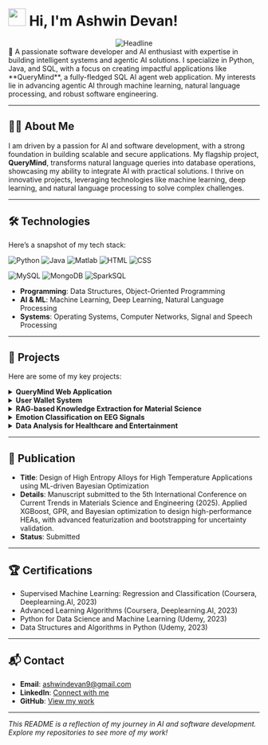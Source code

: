 # <h1 align="left"> <img src="https://media.giphy.com/media/hvRJCLFzcasrR4ia7z/giphy.gif" width="35"> Hi, I'm Ashwin Devan!</h1>

<!----Tag line------>
<div align="center">
    <img src="https://readme-typing-svg.demolab.com?font=Fira+Code&size=32&pause=1000&color=6FDA44&center=true&vCenter=true&width=600&height=50&lines=Software+Developer;Building+LLM-based+Systems;Computer+Science+(AI)+Graduate;Agentic+AI;Machine+Learning+Enthusiast;Building+Different" alt="Headline" />
</div>
👋 A passionate software developer and AI enthusiast with expertise in building intelligent systems and agentic AI solutions. I specialize in Python, Java, and SQL, with a focus on creating impactful applications like **QueryMind**, a fully-fledged SQL AI agent web application. My interests lie in advancing agentic AI through machine learning, natural language processing, and robust software engineering.

---

## 🧑‍💻 About Me

I am driven by a passion for AI and software development, with a strong foundation in building scalable and secure applications. My flagship project, **QueryMind**, transforms natural language queries into database operations, showcasing my ability to integrate AI with practical solutions. I thrive on innovative projects, leveraging technologies like machine learning, deep learning, and natural language processing to solve complex challenges.

---

## 🛠️ Technologies

Here’s a snapshot of my tech stack:

![Python](https://img.shields.io/badge/Python-3776AB?style=flat&logo=python&logoColor=white)
![Java](https://img.shields.io/badge/Java-007396?style=flat&logo=java&logoColor=white)
![Matlab](https://img.shields.io/badge/Matlab-AE2A2A?style=flat&logo=matlab&logoColor=white)
![HTML](https://img.shields.io/badge/HTML5-E34F26?style=flat&logo=html5&logoColor=white)
![CSS](https://img.shields.io/badge/CSS3-1572B6?style=flat&logo=css3&logoColor=white)

![MySQL](https://img.shields.io/badge/MySQL-4479A1?style=flat&logo=mysql&logoColor=white)
![MongoDB](https://img.shields.io/badge/MongoDB-47A248?style=flat&logo=mongodb&logoColor=white)
![SparkSQL](https://img.shields.io/badge/SparkSQL-E25A1C?style=flat&logo=apachespark&logoColor=white)

- **Programming**: Data Structures, Object-Oriented Programming
- **AI & ML**: Machine Learning, Deep Learning, Natural Language Processing
- **Systems**: Operating Systems, Computer Networks, Signal and Speech Processing

---

## 🚀 Projects

Here are some of my key projects:

<details>
<summary><strong>QueryMind Web Application</strong></summary>

- **Description**: A Streamlit-based web interface for interacting with SQLite databases using natural language queries. Features include user authentication, chat session management, and a neon-themed UI with a cyberpunk aesthetic.
- **Tech Stack**: Python, Streamlit, SQLite, LangChain, bcrypt, CSS
</details>

<details>
<summary><strong>User Wallet System</strong></summary>

- **Description**: A secure user wallet application utilizing blockchain technology and data structures for robust cryptography. Implements SHA-256 for password hashing and features a user-friendly web interface for secure transactions.
- **Tech Stack**: Python, Flask, HTML, CSS, MySQL, DSA
</details>

<details>
<summary><strong>RAG-based Knowledge Extraction for Material Science</strong></summary>

- **Description**: Developed a domain-specific Retrieval-Augmented Generation model using MatSciBERT and LLaMA 3.1 for precise knowledge retrieval in material science, with a chatbot interface for seamless access to insights.
- **Tech Stack**: Python, Transformers, MatSciBERT, LLaMA 3.1
</details>

<details>
<summary><strong>Emotion Classification on EEG Signals</strong></summary>

- **Description**: Built a 7-emotion classifier using the EMO-DB dataset, achieving 93% accuracy with Variational Mode Decomposition and PyTorch-based deep learning models.
- **Tech Stack**: Python, PyTorch, Matlab
</details>

<details>
<summary><strong>Data Analysis for Healthcare and Entertainment</strong></summary>

- **Description**: Structured complex healthcare datasets and analyzed MovieLens data using SparkSQL and Scala, extracting actionable insights with visualizations.
- **Tech Stack**: MySQL, SparkSQL, Scala, Python
</details>

---

## 📝 Publication

- **Title**: Design of High Entropy Alloys for High Temperature Applications using ML-driven Bayesian Optimization
- **Details**: Manuscript submitted to the 5th International Conference on Current Trends in Materials Science and Engineering (2025). Applied XGBoost, GPR, and Bayesian optimization to design high-performance HEAs, with advanced featurization and bootstrapping for uncertainty validation.
- **Status**: Submitted

---

## 🏆 Certifications

- Supervised Machine Learning: Regression and Classification (Coursera, Deeplearning.AI, 2023)
- Advanced Learning Algorithms (Coursera, Deeplearning.AI, 2023)
- Python for Data Science and Machine Learning (Udemy, 2023)
- Data Structures and Algorithms in Python (Udemy, 2023)

---

## 📬 Contact

- **Email**: [ashwindevan9@gmail.com](mailto:ashwindevan9@gmail.com)
- **LinkedIn**: [Connect with me](https://www.linkedin.com/in/your-linkedin)
- **GitHub**: [View my work](https://github.com/your-github)

---

*This README is a reflection of my journey in AI and software development. Explore my repositories to see more of my work!*
